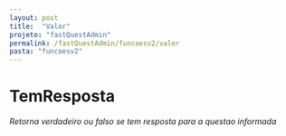 ```yaml
---
layout: post
title:  "Valor"
projeto: "fastQuestAdmin"
permalink: /fastQuestAdmin/funcoesv2/valor
pasta: "funcoesv2"
---
```


# TemResposta
*Retorna verdadeiro ou falso se tem resposta para a questao informada*


